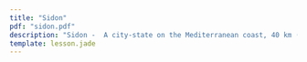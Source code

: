 ```yaml
---
title: "Sidon"
pdf: "sidon.pdf"
description: "Sidon -  A city-state on the Mediterranean coast, 40 km (25 mi) N of Tyre, the modern city of Ṣaidaʾ."
template: lesson.jade
---
```


